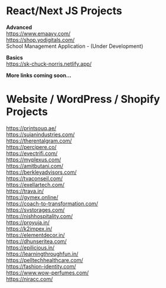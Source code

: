 # React/Next JS Projects

<strong>Advanced</strong> <br/>
https://www.emaavy.com/ <br/>
https://shop.yodigitals.com/ <br/>
School Management Application - (Under Development) <br/>

<strong>Basics</strong> <br/>
https://sk-chuck-norris.netlify.app/ <br/>

<strong>More links coming soon...</strong> <br/>

# Website / WordPress / Shopify Projects

https://printsouq.ae/ <br/>
https://sujanindustries.com/ <br/>
https://therentalgram.com/ <br/>
https://percipere.co/ <br />
https://evectrifi.com/ <br/>
https://myplexus.com/ <br/>
https://amitbutani.com/ <br />
https://berkleyadvisors.com/<br/>
https://tvaconseil.com/ <br/>
https://exellartech.com/ <br/>
https://trava.in/ <br/>
https://gymex.online/ <br/>
https://coach-to-transformation.com/ <br/>
https://svstorages.com/ <br/>
https://nishhospitality.com/<br/>
https://proyuja.in/<br/>
https://k2impex.in/<br/>
https://elementdecor.in/<br/>
https://dhunseritea.com/ <br/>
https://epilicious.in/ <br/>
https://learningthroughfun.in/ <br/>
https://pelltechhealthcare.com/ <br/>
https://fashion-identity.com/ <br/>
https://www.wow-perfumes.com/ <br />
https://niracc.com/ <br />
